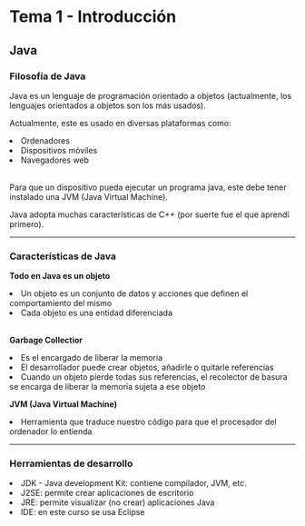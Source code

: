 # Tema 1 - Introducción

<h2> Java </h2>

<h3> Filosofía de Java </h3>

Java es un lenguaje de programación orientado a objetos (actualmente, los lenguajes orientados a objetos son los más usados).

Actualmente, este es usado en diversas plataformas como:

<li>Ordenadores</li>
<li>Dispositivos móviles </li>
<li>Navegadores web </li> <br>

Para que un dispositivo pueda ejecutar un programa java, este debe tener instalado una JVM (Java Virtual Machine).

Java adopta muchas características de C++ (por suerte fue el que aprendí primero).
<hr>
<h3> Características de Java </h3> 

<b>Todo en Java es un objeto </b>

<li> Un objeto es un conjunto de datos y acciones que definen el comportamiento del mismo</li>

<li> Cada objeto es una entidad diferenciada </li> <br>

<b>Garbage Collectior</b>

<li>Es el encargado de liberar la memoria</li>
<li>El desarrollador puede crear objetos, añadirle o quitarle referencias </li>
<li>Cuando un objeto pierde todas sus referencias, el recolector de basura se encarga de liberar la memoria sujeta a ese objeto</li> 

<b>JVM (Java Virtual Machine) </b>
<li> Herramienta que traduce nuestro código para que el procesador del ordenador lo entienda </li> 
<hr>
<h3> Herramientas de desarrollo </h3>

<li> JDK - Java development Kit: contiene compilador, JVM, etc. </li>
<li> J2SE: permite crear aplicaciones de escritorio </li>
<li> JRE: permite visualizar (no crear) aplicaciones Java  </li>
<li> IDE: en este curso se usa Eclipse </li>





